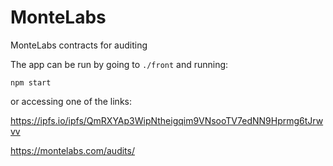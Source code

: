 # MonteLabs
MonteLabs contracts for auditing

The app can be run by going to `./front` and running:
```
npm start
```

or accessing one of the links:

https://ipfs.io/ipfs/QmRXYAp3WipNtheigqim9VNsooTV7edNN9Hprmg6tJrwvv

https://montelabs.com/audits/
